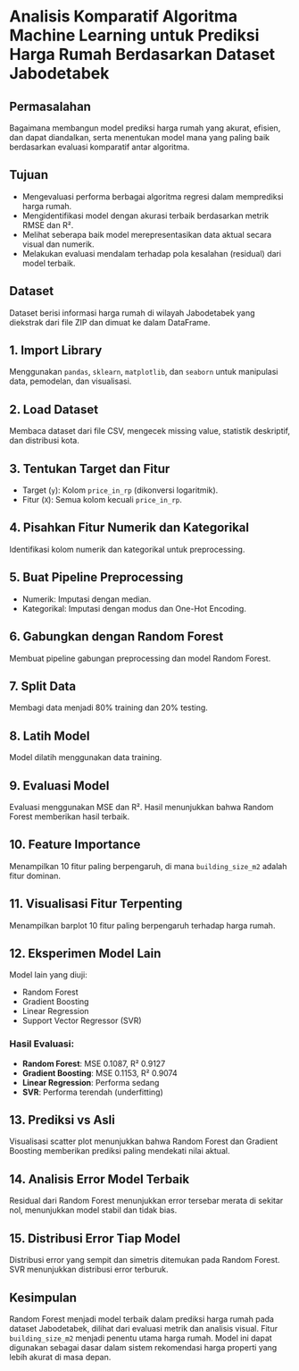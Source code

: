 
# Analisis Komparatif Algoritma Machine Learning untuk Prediksi Harga Rumah Berdasarkan Dataset Jabodetabek

## Permasalahan
Bagaimana membangun model prediksi harga rumah yang akurat, efisien, dan dapat diandalkan, serta menentukan model mana yang paling baik berdasarkan evaluasi komparatif antar algoritma.

## Tujuan
- Mengevaluasi performa berbagai algoritma regresi dalam memprediksi harga rumah.
- Mengidentifikasi model dengan akurasi terbaik berdasarkan metrik RMSE dan R².
- Melihat seberapa baik model merepresentasikan data aktual secara visual dan numerik.
- Melakukan evaluasi mendalam terhadap pola kesalahan (residual) dari model terbaik.

## Dataset
Dataset berisi informasi harga rumah di wilayah Jabodetabek yang diekstrak dari file ZIP dan dimuat ke dalam DataFrame.

## 1. Import Library
Menggunakan `pandas`, `sklearn`, `matplotlib`, dan `seaborn` untuk manipulasi data, pemodelan, dan visualisasi.

## 2. Load Dataset
Membaca dataset dari file CSV, mengecek missing value, statistik deskriptif, dan distribusi kota.

## 3. Tentukan Target dan Fitur
- Target (`y`): Kolom `price_in_rp` (dikonversi logaritmik).
- Fitur (`X`): Semua kolom kecuali `price_in_rp`.

## 4. Pisahkan Fitur Numerik dan Kategorikal
Identifikasi kolom numerik dan kategorikal untuk preprocessing.

## 5. Buat Pipeline Preprocessing
- Numerik: Imputasi dengan median.
- Kategorikal: Imputasi dengan modus dan One-Hot Encoding.

## 6. Gabungkan dengan Random Forest
Membuat pipeline gabungan preprocessing dan model Random Forest.

## 7. Split Data
Membagi data menjadi 80% training dan 20% testing.

## 8. Latih Model
Model dilatih menggunakan data training.

## 9. Evaluasi Model
Evaluasi menggunakan MSE dan R². Hasil menunjukkan bahwa Random Forest memberikan hasil terbaik.

## 10. Feature Importance
Menampilkan 10 fitur paling berpengaruh, di mana `building_size_m2` adalah fitur dominan.

## 11. Visualisasi Fitur Terpenting
Menampilkan barplot 10 fitur paling berpengaruh terhadap harga rumah.

## 12. Eksperimen Model Lain
Model lain yang diuji:
- Random Forest
- Gradient Boosting
- Linear Regression
- Support Vector Regressor (SVR)

### Hasil Evaluasi:
- **Random Forest**: MSE 0.1087, R² 0.9127
- **Gradient Boosting**: MSE 0.1153, R² 0.9074
- **Linear Regression**: Performa sedang
- **SVR**: Performa terendah (underfitting)

## 13. Prediksi vs Asli
Visualisasi scatter plot menunjukkan bahwa Random Forest dan Gradient Boosting memberikan prediksi paling mendekati nilai aktual.

## 14. Analisis Error Model Terbaik
Residual dari Random Forest menunjukkan error tersebar merata di sekitar nol, menunjukkan model stabil dan tidak bias.

## 15. Distribusi Error Tiap Model
Distribusi error yang sempit dan simetris ditemukan pada Random Forest. SVR menunjukkan distribusi error terburuk.

## Kesimpulan
Random Forest menjadi model terbaik dalam prediksi harga rumah pada dataset Jabodetabek, dilihat dari evaluasi metrik dan analisis visual. Fitur `building_size_m2` menjadi penentu utama harga rumah. Model ini dapat digunakan sebagai dasar dalam sistem rekomendasi harga properti yang lebih akurat di masa depan.

